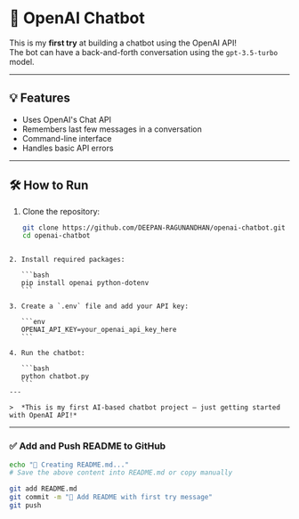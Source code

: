 # 🤖 OpenAI Chatbot

This is my **first try** at building a chatbot using the OpenAI API!  
The bot can have a back-and-forth conversation using the `gpt-3.5-turbo` model.

---

## 💡 Features

- Uses OpenAI's Chat API
- Remembers last few messages in a conversation
- Command-line interface
- Handles basic API errors

---

## 🛠️ How to Run

1. Clone the repository:
   ```bash
   git clone https://github.com/DEEPAN-RAGUNANDHAN/openai-chatbot.git
   cd openai-chatbot
````

2. Install required packages:

   ```bash
   pip install openai python-dotenv
   ```

3. Create a `.env` file and add your API key:

   ```env
   OPENAI_API_KEY=your_openai_api_key_here
   ```

4. Run the chatbot:

   ```bash
   python chatbot.py
   ```
---

>  *This is my first AI-based chatbot project — just getting started with OpenAI API!*

````

---

### ✅ Add and Push README to GitHub

```bash
echo "📄 Creating README.md..."
# Save the above content into README.md or copy manually

git add README.md
git commit -m "📝 Add README with first try message"
git push
````
